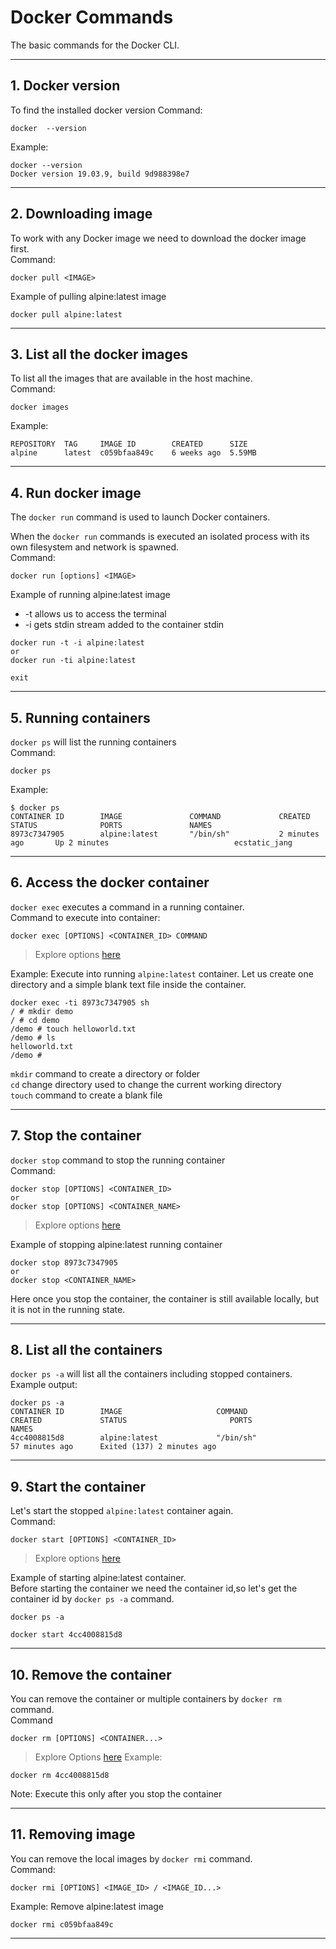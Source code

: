 # Docker Commands
The basic commands for the Docker CLI.
<hr>

## 1. Docker version
To find the installed docker version
Command:
```
docker  --version
``` 
Example:
```
docker --version
Docker version 19.03.9, build 9d988398e7
```
<hr>

## 2. Downloading image
To work with any Docker image we need to download the docker image first.<br /> 
Command:
```
docker pull <IMAGE>
```
Example of pulling alpine:latest image
```
docker pull alpine:latest
```
<hr>

## 3. List all the docker images
To list all the images that are available in the host machine.
<br />
Command:
```
docker images
```
Example:

```
REPOSITORY  TAG     IMAGE ID        CREATED      SIZE
alpine      latest  c059bfaa849c    6 weeks ago  5.59MB
```
<hr>

## 4. Run docker image
The `docker run` command is used to launch Docker containers.

When the `docker run` commands is executed an isolated process with its own filesystem and network is spawned.
<br>
Command:
```
docker run [options] <IMAGE>
```

Example of running alpine:latest image
- -t allows us to access the terminal
- -i gets stdin stream added to the container stdin
```
docker run -t -i alpine:latest
or
docker run -ti alpine:latest

exit
```
<hr>

## 5. Running containers
 `docker ps` will list the running containers
<br>
Command:
```
docker ps
```
Example:
```
$ docker ps
CONTAINER ID        IMAGE               COMMAND             CREATED             STATUS              PORTS               NAMES
8973c7347905        alpine:latest       "/bin/sh"           2 minutes ago       Up 2 minutes                            ecstatic_jang
```
<hr>

## 6. Access the docker container
`docker exec` executes a command in a running container.
<br>
Command to execute into container:
```
docker exec [OPTIONS] <CONTAINER_ID> COMMAND
```
> Explore options [here](https://docs.docker.com/engine/reference/commandline/exec/)

Example: Execute into running `alpine:latest` container. Let us create one directory and a simple blank text file 
inside the container.
```
docker exec -ti 8973c7347905 sh
/ # mkdir demo
/ # cd demo
/demo # touch helloworld.txt
/demo # ls
helloworld.txt
/demo # 
```
`mkdir` command to create a directory or folder<br />
`cd` change directory used to change the current working directory <br />
`touch` command to create a blank file<br />
<hr>

## 7. Stop the container
`docker stop` command to stop the running container 
<br />
Command:
```
docker stop [OPTIONS] <CONTAINER_ID>
or
docker stop [OPTIONS] <CONTAINER_NAME>
```
> Explore options [here](https://docs.docker.com/engine/reference/commandline/stop/)

Example of stopping alpine:latest running container
```
docker stop 8973c7347905 
or
docker stop <CONTAINER_NAME>
```
Here once you stop the container, the container is still available locally, but it is not in the running state.<br>
<hr>

## 8. List all the containers
`docker ps -a` will list all the containers including stopped containers.
<br>
Example output:
```
docker ps -a
CONTAINER ID        IMAGE                     COMMAND                  CREATED             STATUS                       PORTS                                                 NAMES
4cc4008815d8        alpine:latest             "/bin/sh"                57 minutes ago      Exited (137) 2 minutes ago
```
<hr>

## 9. Start the container
Let's start the stopped `alpine:latest` container again.
<br>
Command:
```
docker start [OPTIONS] <CONTAINER_ID>
```
> Explore options [here](https://docs.docker.com/engine/reference/commandline/start/)

Example of starting alpine:latest container.<br>
Before starting the container we need the container id,so let's get the container id by `docker ps -a` command.
```
docker ps -a

docker start 4cc4008815d8
```
<hr>

## 10. Remove the container 
You can remove the container or multiple containers by `docker rm` command.<br>
Command
```
docker rm [OPTIONS] <CONTAINER...>
```
> Explore Options [here](https://docs.docker.com/engine/reference/commandline/rm/)
Example:
```
docker rm 4cc4008815d8
```
Note: Execute this only after you stop the container
<hr>

## 11. Removing image
You can remove the local images by `docker rmi` command.
<br>
Command:
```
docker rmi [OPTIONS] <IMAGE_ID> / <IMAGE_ID...>
```
Example: Remove alpine:latest image
```
docker rmi c059bfaa849c
```
<hr>
